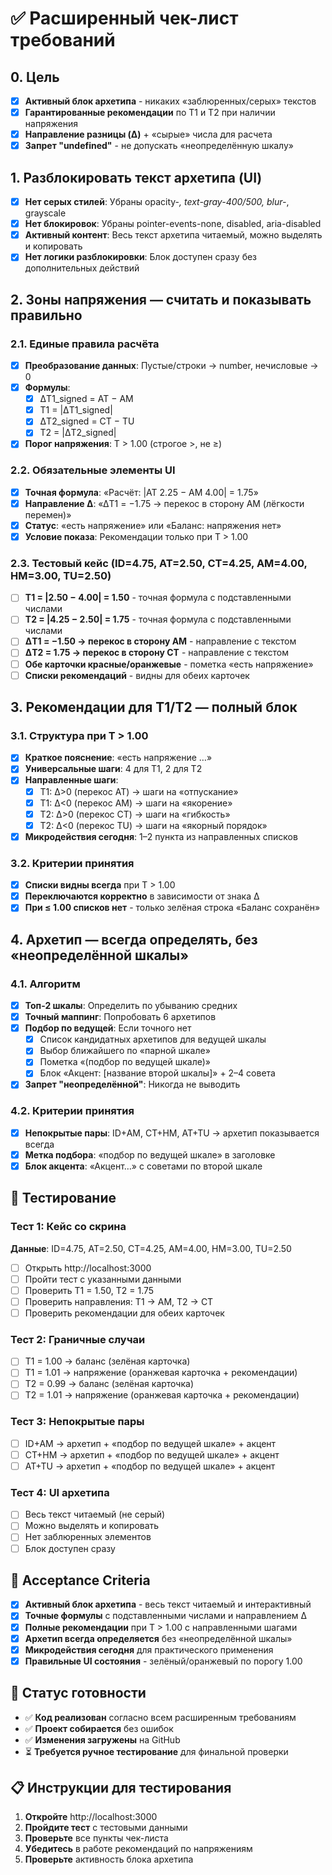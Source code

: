 # ✅ Расширенный чек-лист требований

## 0. Цель
- [x] **Активный блок архетипа** - никаких «заблюренных/серых» текстов
- [x] **Гарантированные рекомендации** по T1 и T2 при наличии напряжения
- [x] **Направление разницы (Δ)** + «сырые» числа для расчета
- [x] **Запрет "undefined"** - не допускать «неопределённую шкалу»

## 1. Разблокировать текст архетипа (UI)
- [x] **Нет серых стилей**: Убраны opacity-*, text-gray-400/500, blur-*, grayscale
- [x] **Нет блокировок**: Убраны pointer-events-none, disabled, aria-disabled
- [x] **Активный контент**: Весь текст архетипа читаемый, можно выделять и копировать
- [x] **Нет логики разблокировки**: Блок доступен сразу без дополнительных действий

## 2. Зоны напряжения — считать и показывать правильно

### 2.1. Единые правила расчёта
- [x] **Преобразование данных**: Пустые/строки → number, нечисловые → 0
- [x] **Формулы**:
  - [x] ΔT1_signed = AT − AM
  - [x] T1 = |ΔT1_signed|
  - [x] ΔT2_signed = CT − TU
  - [x] T2 = |ΔT2_signed|
- [x] **Порог напряжения**: T > 1.00 (строгое >, не ≥)

### 2.2. Обязательные элементы UI
- [x] **Точная формула**: «Расчёт: |AT 2.25 − AM 4.00| = 1.75»
- [x] **Направление Δ**: «ΔT1 = −1.75 → перекос в сторону AM (лёгкости перемен)»
- [x] **Статус**: «есть напряжение» или «Баланс: напряжения нет»
- [x] **Условие показа**: Рекомендации только при T > 1.00

### 2.3. Тестовый кейс (ID=4.75, AT=2.50, CT=4.25, AM=4.00, HM=3.00, TU=2.50)
- [ ] **T1 = |2.50 − 4.00| = 1.50** - точная формула с подставленными числами
- [ ] **T2 = |4.25 − 2.50| = 1.75** - точная формула с подставленными числами
- [ ] **ΔT1 = −1.50 → перекос в сторону AM** - направление с текстом
- [ ] **ΔT2 = 1.75 → перекос в сторону CT** - направление с текстом
- [ ] **Обе карточки красные/оранжевые** - пометка «есть напряжение»
- [ ] **Списки рекомендаций** - видны для обеих карточек

## 3. Рекомендации для T1/T2 — полный блок

### 3.1. Структура при T > 1.00
- [x] **Краткое пояснение**: «есть напряжение …»
- [x] **Универсальные шаги**: 4 для T1, 2 для T2
- [x] **Направленные шаги**:
  - [x] T1: Δ>0 (перекос AT) → шаги на «отпускание»
  - [x] T1: Δ<0 (перекос AM) → шаги на «якорение»
  - [x] T2: Δ>0 (перекос CT) → шаги на «гибкость»
  - [x] T2: Δ<0 (перекос TU) → шаги на «якорный порядок»
- [x] **Микродействия сегодня**: 1–2 пункта из направленных списков

### 3.2. Критерии принятия
- [x] **Списки видны всегда** при T > 1.00
- [x] **Переключаются корректно** в зависимости от знака Δ
- [x] **При ≤ 1.00 списков нет** - только зелёная строка «Баланс сохранён»

## 4. Архетип — всегда определять, без «неопределённой шкалы»

### 4.1. Алгоритм
- [x] **Топ-2 шкалы**: Определить по убыванию средних
- [x] **Точный маппинг**: Попробовать 6 архетипов
- [x] **Подбор по ведущей**: Если точного нет
  - [x] Список кандидатных архетипов для ведущей шкалы
  - [x] Выбор ближайшего по «парной шкале»
  - [x] Пометка «(подбор по ведущей шкале)»
  - [x] Блок «Акцент: [название второй шкалы]» + 2–4 совета
- [x] **Запрет "неопределённой"**: Никогда не выводить

### 4.2. Критерии принятия
- [x] **Непокрытые пары**: ID+AM, CT+HM, AT+TU → архетип показывается всегда
- [x] **Метка подбора**: «подбор по ведущей шкале» в заголовке
- [x] **Блок акцента**: «Акцент…» с советами по второй шкале

## 🧪 Тестирование

### Тест 1: Кейс со скрина
**Данные**: ID=4.75, AT=2.50, CT=4.25, AM=4.00, HM=3.00, TU=2.50
- [ ] Открыть http://localhost:3000
- [ ] Пройти тест с указанными данными
- [ ] Проверить T1 = 1.50, T2 = 1.75
- [ ] Проверить направления: T1 → AM, T2 → CT
- [ ] Проверить рекомендации для обеих карточек

### Тест 2: Граничные случаи
- [ ] T1 = 1.00 → баланс (зелёная карточка)
- [ ] T1 = 1.01 → напряжение (оранжевая карточка + рекомендации)
- [ ] T2 = 0.99 → баланс (зелёная карточка)
- [ ] T2 = 1.01 → напряжение (оранжевая карточка + рекомендации)

### Тест 3: Непокрытые пары
- [ ] ID+AM → архетип + «подбор по ведущей шкале» + акцент
- [ ] CT+HM → архетип + «подбор по ведущей шкале» + акцент
- [ ] AT+TU → архетип + «подбор по ведущей шкале» + акцент

### Тест 4: UI архетипа
- [ ] Весь текст читаемый (не серый)
- [ ] Можно выделять и копировать
- [ ] Нет заблюренных элементов
- [ ] Блок доступен сразу

## 🎯 Acceptance Criteria
- [x] **Активный блок архетипа** - весь текст читаемый и интерактивный
- [x] **Точные формулы** с подставленными числами и направлением Δ
- [x] **Полные рекомендации** при T > 1.00 с направленными шагами
- [x] **Архетип всегда определяется** без «неопределённой шкалы»
- [x] **Микродействия сегодня** для практического применения
- [x] **Правильные UI состояния** - зелёный/оранжевый по порогу 1.00

## 🚀 Статус готовности
- ✅ **Код реализован** согласно всем расширенным требованиям
- ✅ **Проект собирается** без ошибок
- ✅ **Изменения загружены** на GitHub
- ⏳ **Требуется ручное тестирование** для финальной проверки

## 📋 Инструкции для тестирования
1. **Откройте** http://localhost:3000
2. **Пройдите тест** с тестовыми данными
3. **Проверьте** все пункты чек-листа
4. **Убедитесь** в работе рекомендаций по напряжениям
5. **Проверьте** активность блока архетипа
